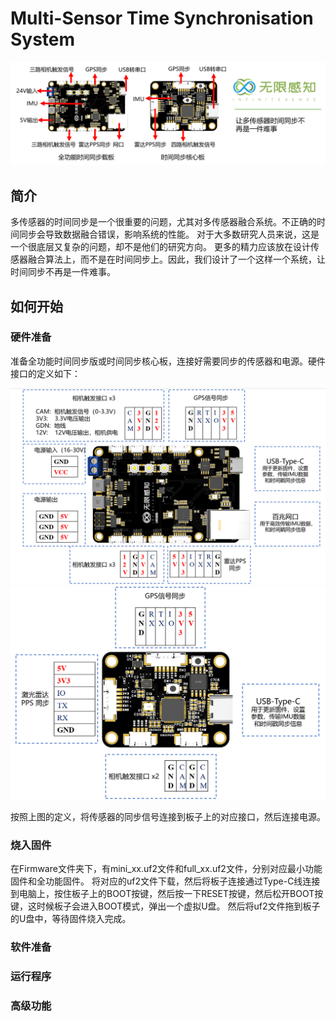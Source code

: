 # Multi-Sensor Time Synchronisation System

![title](./assets/img1.png)

## 简介
多传感器的时间同步是一个很重要的问题，尤其对多传感器融合系统。不正确的时间同步会导致数据融合错误，影响系统的性能。
对于大多数研究人员来说，这是一个很底层又复杂的问题，却不是他们的研究方向。
更多的精力应该放在设计传感器融合算法上，而不是在时间同步上。因此，我们设计了一个这样一个系统，让时间同步不再是一件难事。

## 如何开始

### 硬件准备
准备全功能时间同步版或时间同步核心板，连接好需要同步的传感器和电源。硬件接口的定义如下：

![full](./assets/img2.png)
![core](./assets/img3.png)

按照上图的定义，将传感器的同步信号连接到板子上的对应接口，然后连接电源。

### 烧入固件

在Firmware文件夹下，有mini_xx.uf2文件和full_xx.uf2文件，分别对应最小功能固件和全功能固件。
将对应的uf2文件下载，然后将板子连接通过Type-C线连接到电脑上，按住板子上的BOOT按键，然后按一下RESET按键，然后松开BOOT按键，这时候板子会进入BOOT模式，弹出一个虚拟U盘。
然后将uf2文件拖到板子的U盘中，等待固件烧入完成。

### 软件准备

### 运行程序

### 高级功能

